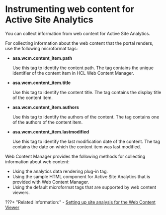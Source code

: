 # Instrumenting web content for Active Site Analytics

You can collect information from web content for Active Site Analytics.

For collecting information about the web content that the portal renders, use the following microformat tags:

-   **asa.wcm.content\_item.path**

    Use this tag to identify the content path. The tag contains the unique identifier of the content item in HCL Web Content Manager.

-   **asa.wcm.content\_item.title**

    Use this tag to identify the content title. The tag contains the display title of the content item.

-   **asa.wcm.content\_item.authors**

    Use this tag to identify the authors of the content. The tag contains one of the authors of the content item.

-   **asa.wcm.content\_item.lastmodified**

    Use this tag to identify the last modification date of the content. The tag contains the date on which the content item was last modified.


Web Content Manager provides the following methods for collecting information about web content:

-   Using the analytics data rendering plug-in tag.
-   Using the sample HTML component for Active Site Analytics that is provided with Web Content Manager.
-   Using the default microformat tags that are supported by web content viewers.

<!--
-   **[Using the sample HTML component for Active Site Analytics](../admin-system/sa_asa4wcm_oobsmpl.md)**  
The HTML – Analytics component is a sample HTML component that you can use to instrument web content for Active Site Analytics. You can use this component to insert the supported microformat tags for web content into your content or presentation templates.
-   **[Enabling default microformat support in Web Content Viewers](../admin-system/sa_asa4wcm_tgs_wcvp.md)**  
Web Content Viewers provide support for Active Site Analytics microformats by default. You can use this support to inject microformats into your content design or presentation templates. -->


???+ "Related information:"
    - [Setting up site analysis for the Web Content Viewer](../../../manage_content/wcm/wcm_content_delivery/cfg_webcontent_delivery_env/wcmviewer_site_analytics_setup/index.md)

